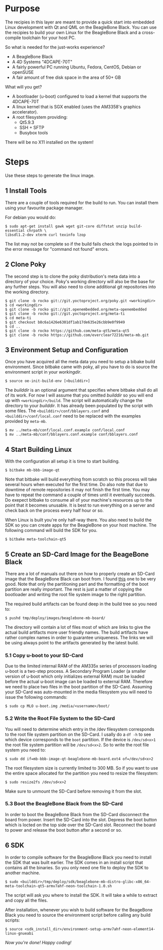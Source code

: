 Purpose
=======

The recipies in this layer are meant to provide a quick start into embedded 
Linux development with Qt and QML on the BeagleBone Black. You can use the
recipies to build your own Linux for the BeagleBone Black and a cross-compile
toolchain for your host PC.

So what is needed for the just-works experience?
- A BeagleBone Black
- A 4D Systems "4DCAPE-70T"
- A fairly powerful PC running Ubuntu, Fedora, CentOS, Debian or openSUSE
- A fair amount of free disk space in the area of 50+ GB

What will you get?
- A bootloader (u-boot) configured to load a kernel that supports the 4DCAPE-70T
- A linux kernel that is SGX enabled (uses the AM3358's graphics accelerator).
- A root filesystem providing:
  - Qt5.9.3
  - SSH + SFTP
  - Busybox tools

There will be no X11 installed on the system!

Steps
=====

Use these steps to generate the linux image.

1 Install Tools
---------------

There are a couple of tools required for the build to run. You can install them
using your favourite package manager. 

For debian you would do:

```shell
$ sudo apt-get install gawk wget git-core diffstat unzip build-essential chrpath \
libsdl1.2-dev xterm curl texinfo lzop
```
The list may not be complete so if the build fails check the logs pointed to in
the error message for "command not found" errors.

2 Clone Poky
------------

The second step is to clone the poky distribution's meta data into a directory
of your choice. Poky's working directory will also be the base for any further 
steps. You will also need to clone additional git repositories into the working
directory.

```shell
$ git clone -b rocko git://git.yoctoproject.org/poky.git <workingdir>
$ cd <workingdir>
$ git clone -b rocko git://git.openembedded.org/meta-openembedded
$ git clone -b rocko git://git.yoctoproject.org/meta-ti
$ cd meta-ti
$ git checkout b8c6a1426e6301df1ab17de635e26cbb9e0f9949
$ cd ..
$ git clone -b rocko https://github.com/meta-qt5/meta-qt5
$ git clone -b rocko https://github.com/everclear72216/meta-mb.git
```

3 Environment Setup and Configuration
-------------------------------------

Once you have acquired all the meta data you need to setup a bibake build 
environment. Since bitbake came with poky, all you have to do is source the
environment script in your *workingdir*.

```shell
$ source oe-init-build-env [<builddir>]
```

The *builddir* is an optional argument that specifies where bitbake shall do all
of its work. For now I will assume that you omitted *builddir* so you will end
up with `<workingdir>/build`. The script will automatically change the directory
to your *builddir*. It has already been populated by the script with some files.
The `<builddir>/conf/bblayers.conf` and `<builddir>/conf/local.conf` need to be
replaced with the examples provided by `meta-mb`.

```shell
$ mv ../meta-mb/conf/local.conf.example conf/local.conf
$ mv ../meta-mb/conf/bblayers.conf.example conf/bblayers.conf
```

4 Start Building Linux
----------------------

With the configuration all setup it is time to start building.

```shell
$ bitbake mb-bbb-image-qt
```

Note that bitbake will build everything from scratch so this process will
take several hours when executed for the first time. Do also note that due to
downtime of remote repositories it may not finish the first time. You may have
to repeat the command a couple of times until it eventually succeeds. Do exepect
bitbake to consume all of your machine's resources up to the point that it
becomes unusable. It is best to run everything on a server and check back on the
process every half hour or so.

When Linux is built you're only half-way there. You also need to build the SDK
so you can create apps for the BeagleBone on your host machine. The following
command will build the SDK for you.

```shell
$ bitbake meta-toolchain-qt5
```

5 Create an SD-Card Image for the BeageBone Black
-------------------------------------------------

There are a lot of manuals out there on how to properly create an SD-Card image
that the BeagleBone Black can boot from. I found [this][1] one to be very good.
Note that only the partitioning part and the formatting of the boot partition
are really important. The rest is just a matter of copying the bootloader and
writing the root file system image to the right partition.

The required build artifacts can be found deep in the build tree so you need to:

```shell
$ pushd tmp/deploy/images/beaglebone-mb-board/
```

The directory will contain a lot of files most of which are links to give the
actual build artifacts more user friendly names. The build artifacts have rather
complex names in order to guarantee uniqueness. The links we will be using
always point to the artifacts generated by the latest build.

### 5.1 Copy u-boot to your SD-Card

Due to the limited internal RAM of the AM335x series of processors loading
u-boot is a two-step process. A Secondary Program Loader (a smaller version of
u-boot which only initializes external RAM) must be loaded before the actual
u-boot image can be loaded to external RAM. Therefore we need to place two files
in the boot partition of the SD-Card. Assuming your SD-Card was auto-mounted in
the media filesystem you will need to issue the following commands:

```shell
$ sudo cp MLO u-boot.img /media/<username>/boot/
```

### 5.2 Write the Root File System to the SD-Card

You will need to determine which entry in the /dev filesystem corresponds to the
root file system partition on the SD-Card. I usally do a `df -h` to see which
device corresponds to the `boot` partition. If the device is `/dev/sd<x>1` the
root file system partition will be `/dev/sd<x>2`. So to write the root file
system you need to:

```shell
$ sudo dd if=mb-bbb-image-qt-beaglebone-mb-board.ext4 of=/dev/sd<x>2
```

The root filesystem size is currently limited to 300 MB. So if you want to use
the entire space allocated for the partition you need to resize the filesystem:

```shell
$ sudo resize2fs /dev/sd<x>2
```

Make sure to unmount the SD-Card before removing it from the slot.

### 5.3 Boot the BeagleBone Black from the SD-Card

In order to boot the BeagleBone Black from the SD-Card disconnect the board from
power. Insert the SD-Card into the slot. Depress the boot button which is locted
on the top side over the SD-Card slot. Reconnect the board to power and release
the boot button after a second or so.

6 SDK 
-----

In order to compile software for the BeagleBone Black you need to install the
SDK that was built earlier. The SDK comes in an install script that contains all
the binaries. So you only need one file to deploy the SDK to another machine.

```shell
$ sudo <builddir>/tmp/deploy/sdk/beaglebone-mb-distro-glibc-x86_64-meta-toolchain-qt5-armv7ahf-neon-toolchain-1.0.sh
```

The script will ask you where to install the SDK. It will take a while to
extract and copy all the files.

After installation, whenever you wish to build software for the BeageBone Black
you need to source the environment script before calling any build scripts:

```shell
$ source <sdk_install_dir>/environment-setup-armv7ahf-neon-element14-linux-gnueabi
```

*Now you're done! Happy coding!*

[1]: https://github.com/linneman/planck/wiki/How-to-create-a-Boot-SD-Card-for-the-BeagleBone-black
